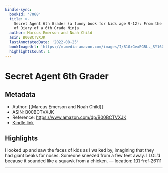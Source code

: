 ```yaml
---
kindle-sync:
  bookId: '7068'
  title: >-
    Secret Agent 6th Grader (a funny book for kids age 9-12): From the Creator
    of Diary of a 6th Grade Ninja
  author: Marcus Emerson and Noah Child
  asin: B00BCTVXJK
  lastAnnotatedDate: '2022-08-25'
  bookImageUrl: 'https://m.media-amazon.com/images/I/810xGexEGRL._SY160.jpg'
  highlightsCount: 1
---
```

# Secret Agent 6th Grader
## Metadata
* Author: [[Marcus Emerson and Noah Child]]
* ASIN: B00BCTVXJK
* Reference: https://www.amazon.com/dp/B00BCTVXJK
* [Kindle link](kindle://book?action=open&asin=B00BCTVXJK)

## Highlights
I looked up and saw the faces of kids as I walked by, imagining that they had giant beaks for noses. Someone sneezed from a few feet away. I LOL’d because it sounded like a squawk from a chicken. — location: [101](kindle://book?action=open&asin=B00BCTVXJK&location=101) ^ref-26111

---
